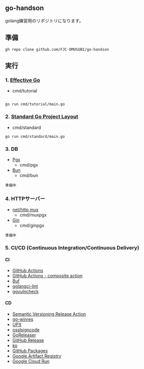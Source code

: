 ## go-handson

golang練習用のリポジトリになります。

## 準備

```shell
gh repo clone github.com/FJC-OMUSUBI/go-handson
```

## 実行

### 1. [Effective Go](http://go.shibu.jp/)

- cmd/tutorial

```shell

go run cmd/tutorial/main.go
```

### 2. [Standard Go Project Layout](https://github.com/golang-standards/project-layout/blob/master/README_ja.md)

- cmd/standard

```shell
go run cmd/standard/main.go
```

### 3. DB

- [Pgx](https://github.com/jackc/pgx)
  - cmd/pgx
- [Bun](https://bun.uptrace.dev/)
  - cmd/bun

```shell
準備中
```

### 4. HTTPサーバー

- [net/http mux](https://pkg.go.dev/net/http)
  - cmd/muxpgx
- [Gin](https://gin-gonic.com/ja/docs/)
  - cmd/ginpgx

```shell
準備中
```

### 5. CI/CD (Continuous Integration/Continuous Delivery)

#### CI

- [GitHub Actions](https://docs.github.com/ja/actions)
- [GitHub Actions - composite action](https://docs.github.com/ja/actions/creating-actions/creating-a-composite-action)
- [Buf](https://docs.buf.build/ci-cd/github-actions)
- [golangci-lint](https://golangci-lint.run/)
- [govulncheck](https://github.com/golang/vuln)

#### CD

- [Semantic Versioning Release Action](https://github.com/marketplace/actions/create-new-semantic-version)
- [go-winres](https://github.com/tc-hib/go-winres)
- [UPX](https://upx.github.io/)
- [osslsigncode](https://github.com/mtrojnar/osslsigncode)
- [GoReleaser](https://goreleaser.com/)
- [GitHub Release](https://docs.github.com/ja/repositories/releasing-projects-on-github)
- [ko](https://ko.build/)
- [GitHub Packages](https://docs.github.com/ja/packages)
- [Google Artifact Registry](https://cloud.google.com/artifact-registry?hl=ja)
- [Google Cloud Run](https://cloud.google.com/run?hl=ja)

